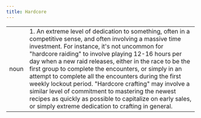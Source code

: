 ```yaml
---
title: Hardcore
---
```

| | |
|---|---|
| noun | 1.  	An extreme level of dedication to something, often in a competitive sense, and often involving a massive time investment. For instance, it's not uncommon for "hardcore raiding" to involve playing 12-16 hours per day when a new raid releases, either in the race to be the first group to complete the encounters, or simply in an attempt to complete all the encounters during the first weekly lockout period. "Hardcore crafting" may involve a similar level of commitment to mastering the newest recipes as quickly as possible to capitalize on early sales, or simply extreme dedication to crafting in general.	|